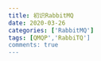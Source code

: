 ```yaml
---
title: 初识RabbitMQ
date: 2020-03-26
categories: ['RabbitMQ']
tags: [QMQP','RabbiTQ']
comments: true
---
```




<!--more-->
